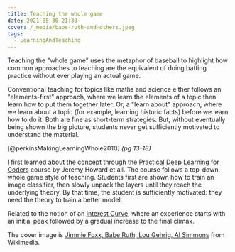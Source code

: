 ```yaml
---
title: Teaching the whole game
date: 2021-05-30 21:30
cover: /_media/babe-ruth-and-others.jpeg
tags:
  - LearningAndTeaching
---
```


Teaching the "whole game" uses the metaphor of baseball to highlight how common approaches to teaching are the equivalent of doing batting practice without ever playing an actual game.

Conventional teaching for topics like maths and science either follows an "elements-first" approach, where we learn the elements of a topic then learn how to put them together later. Or, a "learn about" approach, where we learn about a topic (for example, learning historic facts) before we learn how to do it. Both are fine as short-term strategies. But, without eventually being shown the big picture, students never get sufficiently motivated to understand the material.

[@perkinsMakingLearningWhole2010] *(pg 13-18)*

I first learned about the concept through the [Practical Deep Learning for Coders](https://course.fast.ai/) course by Jeremy Howard et all. The course follows a top-down, whole game style of teaching. Students first are shown how to train an image classifier, then slowly unpack the layers until they reach the underlying theory. By that time, the student is sufficiently motivated: they need the theory to train a better model.

Related to the notion of an [Interest Curve](permanent/interest-curve.md), where an experience starts with an initial peak followed by a gradual increase to the final climax.

The cover image is [Jimmie Foxx, Babe Ruth, Lou Gehrig, Al Simmons](https://commons.wikimedia.org/wiki/File:Jimmie_Foxx,_Babe_Ruth,_Lou_Gehrig,_Al_Simmons.jpg) from Wikimedia.